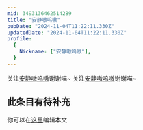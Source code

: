 ```yaml
---
mid: 3493136462514289
title: "安静嗷呜嗷"
pubDate: "2024-11-04T11:22:11.330Z"
updatedDate: "2024-11-04T11:22:11.330Z"
profile:
  {
    Nickname: ["安静嗷呜嗷"],
  }
---
```


关注[安静嗷呜嗷](https://space.bilibili.com/3493136462514289)谢谢喵~ 关注[安静嗷呜嗷](https://space.bilibili.com/3493136462514289)谢谢喵~

## 此条目有待补充
你可以在[这里](https://github.com/Yuhanawa/VTuber.ICU/edit/master/src/content/v/安静嗷呜嗷/index.md)编辑本文
